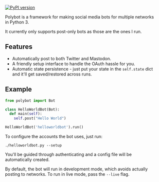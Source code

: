[![PyPI version](https://badge.fury.io/py/polybot.svg)](https://badge.fury.io/py/polybot)

Polybot is a framework for making social media bots for multiple
networks in Python 3.

It currently only supports post-only bots as those are the ones I run.

## Features

* Automatically post to both Twitter and Mastodon.
* A friendly setup interface to handle the OAuth hassle for you.
* Automatic state persistence - just put your state in the `self.state`
  dict and it'll get saved/restored across runs.

## Example


```python
from polybot import Bot

class HelloWorldBot(Bot):
  def main(self):
    self.post("Hello World")

HelloWorldBot('helloworldbot').run()
```

To configure the accounts the bot uses, just run:

    ./helloworldbot.py --setup

You'll be guided through authenticating and a config file will be
automatically created.

By default, the bot will run in development mode, which avoids actually
posting to networks. To run in live mode, pass the `--live` flag.
